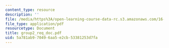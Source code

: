 ```yaml
---
content_type: resource
description: ''
file: /media/https%3A/open-learning-course-data-rc.s3.amazonaws.com/16-810-engineering-design-and-rapid-prototyping-january-iap-2005/5a781ab970496aa5e2cb53381253d7fa_group2_req_doc.pdf
file_type: application/pdf
resourcetype: Document
title: group2_req_doc.pdf
uid: 5a781ab9-7049-6aa5-e2cb-53381253d7fa
---
```

